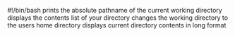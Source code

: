 #!/bin/bash
prints the absolute pathname of the current working directory
displays the contents list of your directory
changes the working directory to the users home directory
displays current directory contents in long format 
